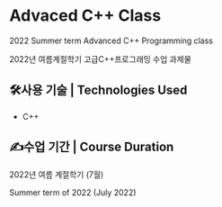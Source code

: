 # Advaced C++ Class
2022 Summer term Advanced C++ Programming class

2022년 여름계절학기 고급C++프로그래밍 수업 과제물

## 🛠️사용 기술 | Technologies Used
- C++

## ✍️수업 기간 | Course Duration
2022년 여름 계절학기 (7월)

Summer term of 2022 (July 2022)
